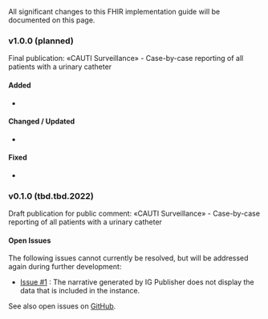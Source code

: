 
All significant changes to this FHIR implementation guide will be documented on this page.

### v1.0.0 (planned)
Final publication: «CAUTI Surveillance» - Case-by-case reporting of all patients with a urinary catheter



#### Added
* 

#### Changed / Updated
* 

#### Fixed
* 

### v0.1.0 (tbd.tbd.2022)
Draft publication for public comment: «CAUTI Surveillance» - Case-by-case reporting of all patients with a urinary catheter

#### Open Issues
The following issues cannot currently be resolved, but will be addressed again during further development: 
* [Issue #1](https://github.com/ahdis/swissnoso/issues/1) : The narrative generated by IG Publisher does not display the data that is included in the instance.

See also open issues on [GitHub](https://github.com/ahdis/swissnoso/issues?q=is%3Aopen+is%3Aissue).